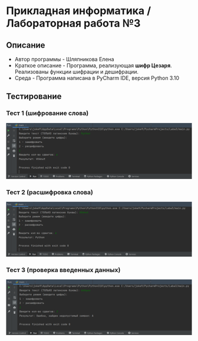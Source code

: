 # Прикладная информатика / Лабораторная работа №3
## Описание
- Автор программы - Шляпникова Елена
- Краткое описание - Программа, реализующая **шифр Цезаря**.
Реализованы функции шифрации и дешифрации.
- Среда - Программа написана в PyCharm IDE, версия Python 3.10
## Тестирование
### Тест 1 (шифрование слова)
![img.png](screenshots/img1.png)
### Тест 2 (расшифровка слова)
![img.png](screenshots/img2.png)
### Тест 3 (проверка введенных данных)
![img.png](screenshots/img3.png)